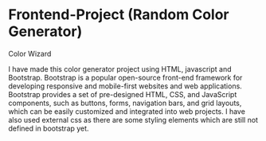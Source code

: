 # Frontend-Project (Random Color Generator)
Color Wizard

I have made this color generator project using HTML, javascript and Bootstrap. Bootstrap is a popular open-source front-end framework for developing responsive and mobile-first websites and web applications. Bootstrap provides a set of pre-designed HTML, CSS, and JavaScript components, such as buttons, forms, navigation bars, and grid layouts, which can be easily customized and integrated into web projects. 
I have also used external css as there are some styling elements which are still not defined in bootstrap yet.
